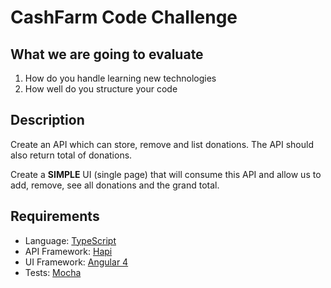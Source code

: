 CashFarm Code Challenge
======================

## What we are going to evaluate

1. How do you handle learning new technologies
2. How well do you structure your code

## Description

Create an API which can store, remove and list donations. The API should 
also return total of donations.

Create a **SIMPLE** UI (single page) that will consume this API and allow us to
add, remove, see all donations and the grand total. 

## Requirements

* Language: [TypeScript](https://www.typescriptlang.org/)
* API Framework: [Hapi](https://hapijs.com/)
* UI Framework: [Angular 4](https://angular.io/docs/ts/latest/)
* Tests: [Mocha](https://mochajs.org/)
